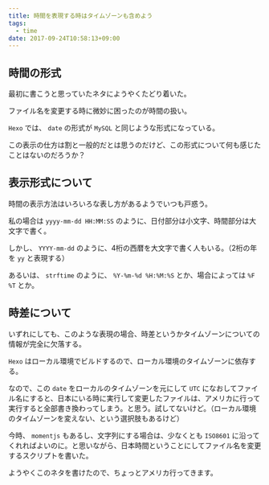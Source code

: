```yaml
---
title: 時間を表現する時はタイムゾーンも含めよう
tags:
  - time
date: 2017-09-24T10:58:13+09:00
---
```


## 時間の形式

最初に書こうと思っていたネタにようやくたどり着いた。

ファイル名を変更する時に微妙に困ったのが時間の扱い。

`Hexo` では、 `date` の形式が `MySQL` と同じような形式になっている。

この表示の仕方は割と一般的だとは思うのだけど、この形式について何も感じたことはないのだろうか？

## 表示形式について

時間の表示方法はいろいろな表し方があるようでいつも戸惑う。

私の場合は `yyyy-mm-dd HH:MM:SS` のように、日付部分は小文字、時間部分は大文字で書く。

しかし、 `YYYY-mm-dd` のように、4桁の西暦を大文字で書く人もいる。（2桁の年を `yy` と表現する）

あるいは、 `strftime` のように、 `%Y-%m-%d %H:%M:%S` とか、場合によっては `%F %T` とか。

## 時差について

いずれにしても、このような表現の場合、時差というかタイムゾーンについての情報が完全に欠落する。

`Hexo` はローカル環境でビルドするので、ローカル環境のタイムゾーンに依存する。

なので、この `date` をローカルのタイムゾーンを元にして `UTC` になおしてファイル名にすると、日本にいる時に実行して変更したファイルは、アメリカに行って実行すると全部書き換わってしまう。と思う。試してないけど。（ローカル環境のタイムゾーンを変えない、という選択肢もあるけど）

今時、 `momentjs` もあるし、文字列にする場合は、少なくとも `ISO8601` に沿ってくれればよいのに。と思いながら、日本時間ということにしてファイル名を変更するスクリプトを書いた。

ようやくこのネタを書けたので、ちょっとアメリカ行ってきます。

